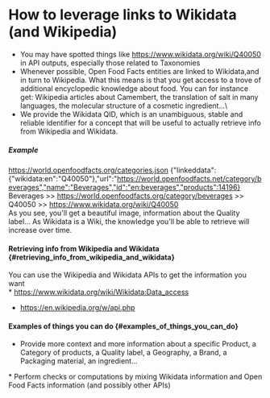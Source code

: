# How to leverage links to Wikidata (and Wikipedia) 

- You may have spotted things like https://www.wikidata.org/wiki/Q40050 in API outputs, especially those related to Taxonomies
- Whenever possible, Open Food Facts entities are linked to Wikidata,and in turn to Wikipedia. What this means is that you get access to a trove of additional encyclopedic knowledge about food. You can for instance get: Wikipedia articles about Camembert, the translation of salt in many languages, the molecular structure of a cosmetic ingredient...\
- We provide the Wikidata QID, which is an unambiguous, stable and reliable identifier for a concept that will be useful to actually retrieve info from Wikipedia and Wikidata.

##### Example
https://world.openfoodfacts.org/categories.json
{"linkeddata":{"wikidata:en":"Q40050"},"url":"https://world.openfoodfacts.net/category/beverages","name":"Beverages","id":"en:beverages","products":14196}
Beverages \>\> <https://world.openfoodfacts.org/category/beverages> \>\> Q40050 \>\> <https://www.wikidata.org/wiki/Q40050>\
As you see, you\'ll get a beautiful image, information about the Quality label... As Wikidata is a Wiki, the knowledge you\'ll be able to retrieve will increase over time.

#### Retrieving info from Wikipedia and Wikidata {#retrieving_info_from_wikipedia_and_wikidata}

You can use the Wikipedia and Wikidata APIs to get the information you want\
\* https://www.wikidata.org/wiki/Wikidata:Data_access

-   https://en.wikipedia.org/w/api.php

#### Examples of things you can do {#examples_of_things_you_can_do}

-   Provide more context and more information about a specific Product, a Category of products, a Quality label, a Geography, a Brand, a Packaging material, an ingredient...

\* Perform checks or computations by mixing Wikidata information and Open Food Facts information (and possibly other APIs)

